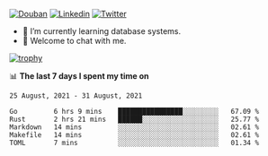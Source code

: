 
<p align="left">
<a href="https://www.douban.com/people/ixxchan"><img src="https://img.shields.io/badge/@ixxchan-007722?style=flat&logo=Douban&logoColor=white" alt="Douban" /></a> 
<a href="https://www.linkedin.com/in/xxchan/?locale=en_US"><img src="https://img.shields.io/badge/@xxchan-0073b1?style=flat&logo=LinkedIn&logoColor=white" alt="Linkedin" /></a> 
<a href="https://twitter.com/yayale_umi"><img src="https://img.shields.io/badge/@yayale__umi-1DA1F2?style=flat&logo=Twitter&logoColor=white" alt="Twitter"/></a>
</p>

- 🌱 I’m currently learning database systems.
- 💬 Welcome to chat with me.


[![trophy](https://github-profile-trophy.vercel.app/?username=xxchan&theme=flat&column=7)](https://github.com/xxchan)


📊 **The last 7 days I spent my time on** 

<!--START_SECTION:waka-->
```text
25 August, 2021 - 31 August, 2021

Go         6 hrs 9 mins    ████████████████░░░░░░░░░   67.09 % 
Rust       2 hrs 21 mins   ██████░░░░░░░░░░░░░░░░░░░   25.77 % 
Markdown   14 mins         ░░░░░░░░░░░░░░░░░░░░░░░░░   02.61 % 
Makefile   14 mins         ░░░░░░░░░░░░░░░░░░░░░░░░░   02.61 % 
TOML       7 mins          ░░░░░░░░░░░░░░░░░░░░░░░░░   01.34 %
```
<!--END_SECTION:waka-->

<!--
**xxchan/xxchan** is a ✨ _special_ ✨ repository because its `README.md` (this file) appears on your GitHub profile.

Here are some ideas to get you started:

- 🔭 I’m currently working on ...
- 🌱 I’m currently learning ...
- 👯 I’m looking to collaborate on ...
- 🤔 I’m looking for help with ...
- 💬 Ask me about ...
- 📫 How to reach me: ...
- 😄 Pronouns: ...
- ⚡ Fun fact: ...
-->
